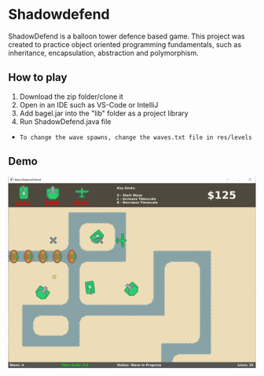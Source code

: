 # Shadowdefend
ShadowDefend is a balloon tower defence based game. This project was created to practice object oriented programming fundamentals, such as inheritance, encapsulation, abstraction and polymorphism.

## How to play
1) Download the zip folder/clone it
2) Open in an IDE such as VS-Code or IntelliJ
3) Add bagel.jar into the "lib" folder as a project library
4) Run ShadowDefend.java file

* `To change the wave spawns, change the waves.txt file in res/levels`

## Demo
![screenshot_demo](screenshots/Example1.png)


